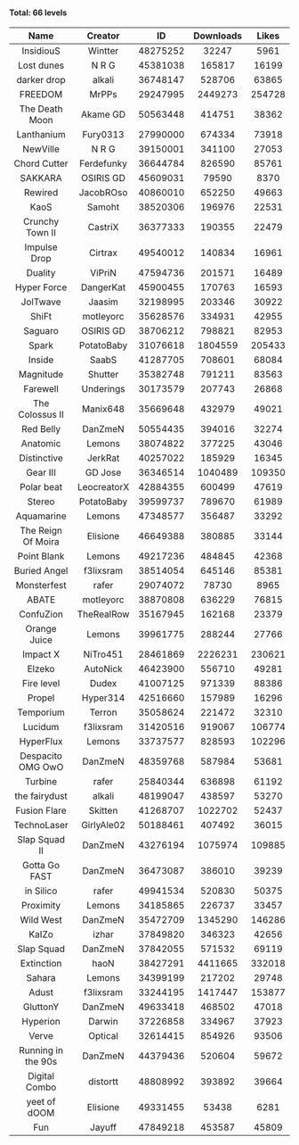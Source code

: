 #### Total: 66 levels

| Name | Creator | ID | Downloads | Likes |
|:---:|:---:|:---:|:---:|:---:|
| InsidiouS | Wintter | 48275252 | 32247 | 5961
| Lost dunes | N R G | 45381038 | 165817 | 16199
| darker drop | alkali | 36748147 | 528706 | 63865
| FREEDOM | MrPPs | 29247995 | 2449273 | 254728
| The Death Moon | Akame GD | 50563448 | 414751 | 38362
| Lanthanium | Fury0313 | 27990000 | 674334 | 73918
| NewVille | N R G | 39150001 | 341100 | 27053
| Chord Cutter | Ferdefunky | 36644784 | 826590 | 85761
| SAKKARA | OSIRIS GD | 45609031 | 79590 | 8370
| Rewired | JacobROso | 40860010 | 652250 | 49663
| KaoS | Samoht | 38520306 | 196976 | 22531
| Crunchy Town II | CastriX | 36377333 | 190355 | 22479
| Impulse Drop  | Cirtrax | 49540012 | 140834 | 16961
| Duality | ViPriN | 47594736 | 201571 | 16489
| Hyper Force | DangerKat | 45900455 | 170763 | 16593
| JolTwave | Jaasim | 32198995 | 203346 | 30922
| ShiFt | motleyorc | 35628576 | 334931 | 42955
| Saguaro | OSIRIS GD | 38706212 | 798821 | 82953
| Spark | PotatoBaby | 31076618 | 1804559 | 205433
| Inside | SaabS | 41287705 | 708601 | 68084
| Magnitude | Shutter | 35382748 | 791211 | 83563
| Farewell | Underings | 30173579 | 207743 | 26868
| The Colossus II | Manix648 | 35669648 | 432979 | 49021
| Red Belly | DanZmeN | 50554435 | 394016 | 32274
| Anatomic | Lemons | 38074822 | 377225 | 43046
| Distinctive | JerkRat | 40257022 | 185929 | 16345
| Gear III | GD Jose | 36346514 | 1040489 | 109350
| Polar beat | LeocreatorX | 42884355 | 600499 | 47619
| Stereo | PotatoBaby | 39599737 | 789670 | 61989
| Aquamarine | Lemons | 47348577 | 356487 | 33292
| The Reign Of Moira | Elisione | 46649388 | 380885 | 33144
| Point Blank | Lemons | 49217236 | 484845 | 42368
| Buried Angel | f3lixsram | 38514054 | 645146 | 85381
| Monsterfest | rafer | 29074072 | 78730 | 8965
| ABATE | motleyorc | 38870808 | 636229 | 76815
| ConfuZion | TheRealRow | 35167945 | 162168 | 23379
| Orange Juice | Lemons | 39961775 | 288244 | 27766
| Impact X | NiTro451 | 28461869 | 2226231 | 230621
| Elzeko | AutoNick | 46423900 | 556710 | 49281
| Fire level | Dudex | 41007125 | 971339 | 88386
| Propel | Hyper314 | 42516660 | 157989 | 16296
| Temporium | Terron | 35058624 | 221472 | 32310
| Lucidum | f3lixsram | 31420516 | 919067 | 106774
| HyperFlux | Lemons | 33737577 | 828593 | 102296
| Despacito OMG OwO | DanZmeN | 48359768 | 587984 | 53681
| Turbine | rafer | 25840344 | 636898 | 61192
| the fairydust | alkali | 48199047 | 438597 | 53270
| Fusion Flare | Skitten | 41268707 | 1022702 | 52437
| TechnoLaser | GirlyAle02 | 50188461 | 407492 | 36015
| Slap Squad II | DanZmeN | 43276194 | 1075974 | 109885
| Gotta Go FAST | DanZmeN | 36473087 | 386010 | 39239
| in Silico | rafer | 49941534 | 520830 | 50375
| Proximity | Lemons | 34185865 | 226737 | 33457
| Wild West | DanZmeN | 35472709 | 1345290 | 146286
| KaIZo | izhar | 37849820 | 346323 | 42656
| Slap Squad | DanZmeN | 37842055 | 571532 | 69119
| Extinction | haoN | 38427291 | 4411665 | 332018
| Sahara | Lemons | 34399199 | 217202 | 29748
| Adust | f3lixsram | 33244195 | 1417447 | 153877
| GluttonY | DanZmeN | 49633418 | 468502 | 47018
| Hyperion | Darwin | 37226858 | 334967 | 37923
| Verve | Optical | 32614415 | 854926 | 93506
| Running in the 90s | DanZmeN | 44379436 | 520604 | 59672
| Digital Combo | distortt | 48808992 | 393892 | 39664
| yeet of dOOM | Elisione | 49331455 | 53438 | 6281
| Fun | Jayuff | 47849218 | 453587 | 45809
